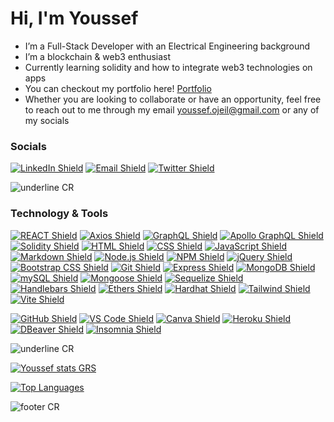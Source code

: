 # Hi, I'm Youssef

-  I’m a Full-Stack Developer with an Electrical Engineering background
-  I’m a blockchain & web3 enthusiast
-  Currently learning solidity and how to integrate web3 technologies on apps
-  You can checkout my portfolio here! [Portfolio](https://youssefojeil.github.io/React-Portfolio/#home)
-  Whether you are looking to collaborate or have an opportunity, feel free to reach out to me through my email youssef.ojeil@gmail.com or any of my socials


### Socials

[![LinkedIn Shield](https://img.shields.io/badge/LinkedIn-0A66C2?style=for-the-badge&logo=linkedin&logoColor=white)](https://www.linkedin.com/in/youssefojeil/) [![Email Shield](https://img.shields.io/badge/Gmail-EA4335?style=for-the-badge&logo=gmail&logoColor=white)](mailto:youssef.ojeil@gmail.com) [![Twitter Shield](https://img.shields.io/badge/Twitter-1DA1F2?style=for-the-badge&logo=twitter&logoColor=white)](https://twitter.com/Gallops_)

![underline CR](https://capsule-render.vercel.app/api?type=rect&color=gradient&customColorList=10&height=1&reversal=true)

### Technology & Tools

[![REACT Shield](https://img.shields.io/badge/-ReactJs-61DAFB?logo=react&logoColor=white&style=for-the-badge)](https://reactjs.org/)  [![Axios Shield](https://img.shields.io/badge/axios-61DAFB?logo=axios&logoColor=white&style=for-the-badge&color=5D3FD3)](https://axios-http.com/)  [![GraphQL Shield](https://img.shields.io/badge/graphql-61DAFB?logo=graphql&logoColor=white&style=for-the-badge&color=black)](https://graphql.org/)  [![Apollo GraphQL Shield](https://img.shields.io/badge/apollo-61DAFB?logo=apollographql&logoColor=white&style=for-the-badge&color=purple)](https://www.apollographql.com/)  [![Solidity Shield](https://img.shields.io/badge/solidity-61DAFB?logo=solidity&logoColor=white&style=for-the-badge&color=blue)](https://docs.soliditylang.org/en/v0.8.14/#)  [![HTML Shield](https://img.shields.io/badge/HTML5-E34F26?&style=for-the-badge&logo=html5&logoColor=white)](https://developer.mozilla.org/en-US/docs/Glossary/HTML5) [![CSS Shield](https://img.shields.io/badge/CSS-1572B6?&style=for-the-badge&logo=css3&logoColor=white)](https://developer.mozilla.org/en-US/docs/Web/CSS) [![JavaScript Shield](https://img.shields.io/badge/JavaScript-F7DF1E?&style=for-the-badge&logo=javascript&logoColor=272727)](https://developer.mozilla.org/en-US/docs/Web/JavaScript) [![Markdown Shield](https://img.shields.io/badge/Markdown-000000?&style=for-the-badge&logo=markdown)](https://www.markdownguide.org/) [![Node.js Shield](https://img.shields.io/badge/Node.js-339933?&style=for-the-badge&logo=node.js&logoColor=white)](https://nodejs.org/en/) [![NPM Shield](https://img.shields.io/badge/NPM-333333?&style=for-the-badge&logo=npm&logoColor=white)](https://www.npmjs.com/) [![jQuery Shield](https://img.shields.io/badge/jQuery-0769AD?&style=for-the-badge&logo=jquery&logoColor=white)](https://jquery.com/) [![Bootstrap CSS Shield](https://img.shields.io/badge/Bootstrap_CSS-7952B3?&style=for-the-badge&logo=bootstrap&logoColor=white)](https://getbootstrap.com/) [![Git Shield](https://img.shields.io/badge/GIT-F05033?&style=for-the-badge&logo=git&logoColor=white)](https://git-scm.com/) [![Express Shield](https://img.shields.io/badge/Express-000000?&style=for-the-badge&logo=express&logoColor=white)](http://expressjs.com/) [![MongoDB Shield](https://img.shields.io/badge/MongoDB-47A248?&style=for-the-badge&logo=mongodb&logoColor=white)](https://www.mongodb.com/) [![mySQL Shield](https://img.shields.io/badge/mySQL-4479A1?&style=for-the-badge&logo=mysql&logoColor=white)](https://www.mysql.com/) [![Mongoose Shield](https://img.shields.io/badge/Mongoose-AA2929?&style=for-the-badge&logo=matrix&logoColor=white)](https://mongoosejs.com/) [![Sequelize Shield](https://img.shields.io/badge/Sequelize-52B0E7?&style=for-the-badge&logo=sequelize&logoColor=white)](https://sequelize.org/)  [![Handlebars Shield](https://img.shields.io/badge/Handlebars-E34F26?&style=for-the-badge&logo=handlebars.js&logoColor=white)](https://handlebarsjs.com/) [![Ethers Shield](https://img.shields.io/badge/ethers-61DAFB?logo=ethers&logoColor=white&style=for-the-badge&color=blue)](https://docs.ethers.org/v5/)
[![Hardhat Shield](https://img.shields.io/badge/hardhat-61DAFB?logo=hardhat&logoColor=white&style=for-the-badge&color=yellow)](https://hardhat.org/docs)
[![Tailwind Shield](https://img.shields.io/badge/tailwind-61DAFB?logo=tailwind&logoColor=white&style=for-the-badge&color=cyan)](https://tailwindcss.com/)
[![Vite Shield](https://img.shields.io/badge/vite-61DAFB?logo=vite&logoColor=white&style=for-the-badge&color=purple)](https://vitejs.dev/)

[![GitHub Shield](https://img.shields.io/badge/GitHub-121011?&style=for-the-badge&logo=github&logoColor=white)](https://github.com/) [![VS Code Shield](https://img.shields.io/badge/VS_Code-007ACC?&style=for-the-badge&logo=visual-studio-code&logoColor=white)](https://code.visualstudio.com/) [![Canva Shield](https://img.shields.io/badge/Canva-333333?&style=for-the-badge&logo=canva)](https://www.canva.com/) [![Heroku Shield](https://img.shields.io/badge/Heroku-430098?&style=for-the-badge&logo=heroku&logoColor=white)](https://www.heroku.com/what)  [![DBeaver Shield](https://img.shields.io/badge/DBeaver-58bbbd?&style=for-the-badge&logo=datadog&logoColor=white)](https://dbeaver.io/) [![Insomnia Shield](https://img.shields.io/badge/Insomnia-4000BF?&style=for-the-badge&logo=insomnia&logoColor=white)](https://docs.insomnia.rest/)

![underline CR](https://capsule-render.vercel.app/api?type=rect&color=gradient&customColorList=10&height=1&reversal=true)

[![Youssef stats GRS](https://github-readme-stats.vercel.app/api?username=youssefojeil&count_private=true&show_icons=true&theme=vision-friendly-dark)](https://github.com/youssefojeil)

[![Top Languages](https://github-readme-stats.vercel.app/api/top-langs/?username=youssefojeil&layout=compact&theme=vision-friendly-dark)](https://github.com/youssefojeil/github-readme-stats)




![footer CR](https://capsule-render.vercel.app/api?type=waving&color=gradient&customColorList=10&height=80&section=footer)


